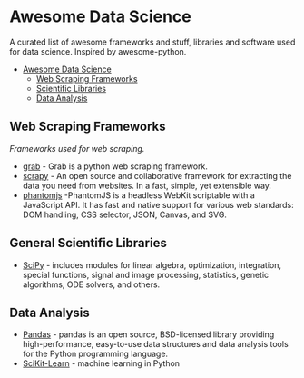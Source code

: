 # Awesome Data Science

A curated list of awesome frameworks and stuff, libraries and software used for data science. 
Inspired by awesome-python.

- [Awesome Data Science](#awesome-data-science)
    - [Web Scraping Frameworks](#web-scraping-frameworks)
    - [Scientific Libraries](#general-scientific-libraries)
    - [Data Analysis](#data-analysis)

## Web Scraping Frameworks

*Frameworks used for web scraping.*

* [grab](https://github.com/lorien/grab) - Grab is a python web scraping framework.
* [scrapy](http://scrapy.org/) - An open source and collaborative framework for extracting the data you need from websites. In a fast, simple, yet extensible way.
* [phantomjs](http://phantomjs.org/) -PhantomJS is a headless WebKit scriptable with a JavaScript API. It has fast and native support for various web standards: DOM handling, CSS selector, JSON, Canvas, and SVG.

## General Scientific Libraries

* [SciPy](http://www.scipy.org/) - includes modules for linear algebra, optimization, integration, special functions, signal and image processing, statistics, genetic algorithms, ODE solvers, and others.

## Data Analysis

* [Pandas](http://pandas.pydata.org/) - pandas is an open source, BSD-licensed library providing high-performance, easy-to-use data structures and data analysis tools for the Python programming language.
* [SciKit-Learn](http://scikit-learn.org/dev/index.html) - machine learning in Python
